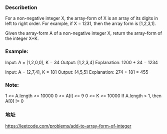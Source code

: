 ### Describetion
For a non-negative integer X, the array-form of X is an array of its digits in left to right order. 
For example, if X = 1231, then the array form is [1,2,3,1].

Given the array-form A of a non-negative integer X, return the array-form of the integer X+K.

### Example:
Input: A = [1,2,0,0], K = 34
Output: [1,2,3,4]
Explanation: 1200 + 34 = 1234

Input: A = [2,7,4], K = 181
Output: [4,5,5]
Explanation: 274 + 181 = 455

### Note:
1 <= A.length <= 10000
0 <= A[i] <= 9
0 <= K <= 10000
If A.length > 1, then A[0] != 0

### 地址
https://leetcode.com/problems/add-to-array-form-of-integer
